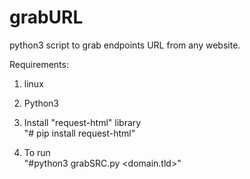 # grabURL
python3 script to grab endpoints URL from any website.

Requirements: 
1) linux
2) Python3

3) Install "request-html" library\
"# pip install request-html"

4) To run\
"#python3 grabSRC.py <domain.tld>"
